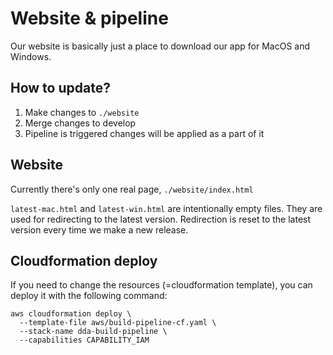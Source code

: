 # Website & pipeline

Our website is basically just a place to download our app for MacOS and Windows.

## How to update?

1. Make changes to `./website`
2. Merge changes to develop
3. Pipeline is triggered changes will be applied as a part of it

## Website

Currently there's only one real page, `./website/index.html`

`latest-mac.html` and `latest-win.html` are intentionally empty files. They are used for redirecting to the latest version. Redirection is reset to the latest version every time we make a new release.

## Cloudformation deploy

If you need to change the resources (=cloudformation template), you can deploy it with the following command:

```
aws cloudformation deploy \
  --template-file aws/build-pipeline-cf.yaml \
  --stack-name dda-build-pipeline \
  --capabilities CAPABILITY_IAM
```
